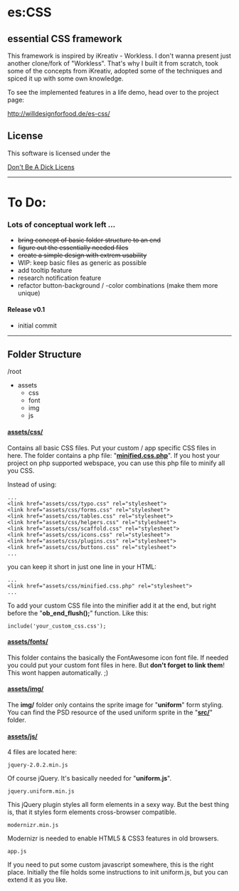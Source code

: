 # es:CSS
## essential CSS framework

This framework is inspired by iKreativ - Workless. I don't wanna present just another clone/fork of "Workless". That's why I built it from scratch, took some of the concepts from iKreativ, adopted some of the techniques and spiced it up with some own knowledge.

To see the implemented features in a life demo, head over to the project page:

<http://willdesignforfood.de/es-css/>


## License

This software is licensed under the 

[Don't Be A Dick Licens](dbad_license.md)

----

# To Do:
### Lots of conceptual work left ...

* ~~bring concept of basic folder structure to an end~~
* ~~figure out the essentially needed files~~
* ~~create a simple design with extrem usability~~
* WIP: keep basic files as generic as possible
* add tooltip feature
* research notification feature
* refactor button-background / -color combinations (make them more unique)

#### Release v0.1

* initial commit

----


## Folder Structure
/root

* assets
	+ css
	+ font
	+ img
	+ js

#### [assets/css/](es-css/assets/css/)

Contains all basic CSS files. Put your custom / app specific CSS files in here. The folder contains a php file: "**[minified.css.php](es-css/assets/css/minified.css.php)**". If you host your project on php supported webspace, you can use this php file to minify all you CSS.

Instead of using:

	...
	<link href="assets/css/typo.css" rel="stylesheet">
	<link href="assets/css/forms.css" rel="stylesheet">
	<link href="assets/css/tables.css" rel="stylesheet">
	<link href="assets/css/helpers.css" rel="stylesheet">
	<link href="assets/css/scaffold.css" rel="stylesheet">
	<link href="assets/css/icons.css" rel="stylesheet">
	<link href="assets/css/plugins.css" rel="stylesheet">
	<link href="assets/css/buttons.css" rel="stylesheet">
	...
	
you can keep it short in just one line in your HTML:

	...
	<link href="assets/css/minified.css.php" rel="stylesheet">
	...
	
To add your custom CSS file into the minifier add it at the end, but right before the "**ob_end_flush();**" function. Like this:

	include('your_custom_css.css');
	
	
#### [assets/fonts/](es-css/assets/fonts/)

This folder contains the basically the FontAwesome icon font file. If needed you could put your custom font files in here. But **don't forget to link them**! This wont happen automatically. ;)


#### [assets/img/](es-css/assets/img/)

The **img/** folder only contains the sprite image for "**uniform**" form styling.
You can find the PSD resource of the used uniform sprite in the "**[src/](src/)**" folder.

#### [assets/js/](es-css/assets/js/)

4 files are located here:

	jquery-2.0.2.min.js
	
Of course jQuery. It's basically needed for "**uniform.js**".

	jquery.uniform.min.js
	
This jQuery plugin styles all form elements in a sexy way. But the best thing is, that it styles form elements cross-browser compatible.

	modernizr.min.js
	
Modernizr is needed to enable HTML5 & CSS3 features in old browsers.

	app.js

If you need to put some custom javascript somewhere, this is the right place. Initially the file holds some instructions to init uniform.js, but you can extend it as you like.
